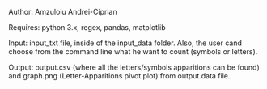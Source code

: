 Author: Amzuloiu Andrei-Ciprian

Requires: python 3.x, regex, pandas, matplotlib

Input: input_txt file, inside of the input_data folder. Also, the user cand choose from the command line what he want to count (symbols or letters).

Output: output.csv (where all the letters/symbols apparitions can be found) and graph.png (Letter-Apparitions pivot plot) from output.data file.
